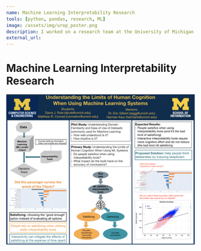 ```yaml
---
name: Machine Learning Interpretability Research
tools: [python, pandas, research, ML]
image: /assets/img/urop_poster.png
description: I worked on a research team at the University of Michigan where we studied the shortcomings of current machine learning interpretability frameworks. I was involved in data collection and cleaning, model development, survey distribution, and analysis of results. I also contributed to authoring a research paper for publication in various HCI (Human Computer Interaction) conferences.
external_url:
---
```


# Machine Learning Interpretability Research

![preview](/assets/img/urop_poster.png)
